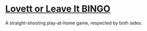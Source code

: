 [Lovett or Leave It BINGO](http://lovettbingo.fun/)
=============

A straight-shooting play-at-home game, respected by both sides.
